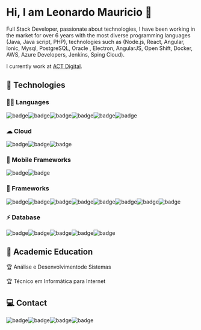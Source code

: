 # Hi, I am Leonardo Mauricio 👋
Full Stack Developer, passionate about technologies, I have been working in the market for over 6 years with the most diverse programming languages (Java, Java script, PHP), technologies such as (Node.js, React, Angular, Ionic, Mysql, PostgreSQL, Oracle , Electron, AngularJS, Open Shift, Docker, AWS, Azure Developers, Jenkins, Sping Cloud).

I currently work at <a href="https://actdigital.com/pt/">ACT Digital<a/>.


## 🚀 Technologies
  ### 👩‍💻 Languages
  ![badge](https://img.shields.io/badge/HTML5-E34F26?style=for-the-badge&logo=html5&logoColor=white)![badge](https://img.shields.io/badge/CSS-239120?&style=for-the-badge&logo=css3&logoColor=white)![badge](https://img.shields.io/badge/JavaScript-323330?style=for-the-badge&logo=javascript&logoColor=F7DF1E)![badge](https://img.shields.io/badge/Java-ED8B00?style=for-the-badge&logo=java&logoColor=white)![badge](https://img.shields.io/badge/PHP-777BB4?style=for-the-badge&logo=php&logoColor=white)![badge](https://img.shields.io/badge/TypeScript-007ACC?style=for-the-badge&logo=typescript&logoColor=white)
 
  ### ☁ Cloud
 ![badge](https://img.shields.io/badge/Amazon_AWS-232F3E?style=for-the-badge&logo=amazon-aws&logoColor=white)![badge](https://img.shields.io/badge/Heroku-430098?style=for-the-badge&logo=heroku&logoColor=white)![badge](https://img.shields.io/badge/Oracle-F80000?style=for-the-badge&logo=oracle&logoColor=black)
 
  ### 📱 Mobile Frameworks
  ![badge](https://img.shields.io/badge/Ionic-3880FF?style=for-the-badge&logo=ionic&logoColor=white)![badge](https://img.shields.io/badge/React_Native-20232A?style=for-the-badge&logo=react&logoColor=61DAFB)
  
  ### 🚀 Frameworks
  ![badge](https://img.shields.io/badge/Node.js-43853D?style=for-the-badge&logo=node-dot-js&logoColor=white)![badge](https://img.shields.io/badge/React-20232A?style=for-the-badge&logo=react&logoColor=61DAFB)![badge](https://img.shields.io/badge/Electron-2B2E3A?style=for-the-badge&logo=electron&logoColor=9FEAF9)![badge](https://img.shields.io/badge/Angular-DD0031?style=for-the-badge&logo=angular&logoColor=white)![badge](https://img.shields.io/badge/AngularJS-E23237?style=for-the-badge&logo=angularjs&logoColor=white)![badge](https://img.shields.io/badge/Bootstrap-563D7C?style=for-the-badge&logo=bootstrap&logoColor=white)![badge](https://img.shields.io/badge/Docker-2CA5E0?style=for-the-badge&logo=docker&logoColor=white)![badge](https://img.shields.io/badge/Spring-6DB33F?style=for-the-badge&logo=spring&logoColor=white)
  
 ### ⚡ Database
   ![badge](https://img.shields.io/badge/MySQL-00000F?style=for-the-badge&logo=mysql&logoColor=white)![badge](https://img.shields.io/badge/PostgreSQL-316192?style=for-the-badge&logo=postgresql&logoColor=white)![badge](https://img.shields.io/badge/MongoDB-4EA94B?style=for-the-badge&logo=mongodb&logoColor=white)![badge](https://img.shields.io/badge/redis-%23DD0031.svg?&style=for-the-badge&logo=redis&logoColor=white)![badge](https://img.shields.io/badge/rabbitmq-%23FF6600.svg?&style=for-the-badge&logo=rabbitmq&logoColor=white)
  

## :checkered_flag: Academic Education 
:trophy: Análise e Desenvolvimentode Sistemas

:trophy: Técnico em Informática para Internet

## 💻 Contact
<!--  Whats App-->
![badge](https://img.shields.io/badge/WhatsApp-25D366?style=for-the-badge&logo=whatsapp&logoColor=white)![badge](https://img.shields.io/badge/GitHub-100000?style=for-the-badge&logo=github&logoColor=white)![badge](https://img.shields.io/badge/GitLab-330F63?style=for-the-badge&logo=gitlab&logoColor=white)![badge](https://img.shields.io/badge/LinkedIn-0077B5?style=for-the-badge&logo=linkedin&logoColor=white)

